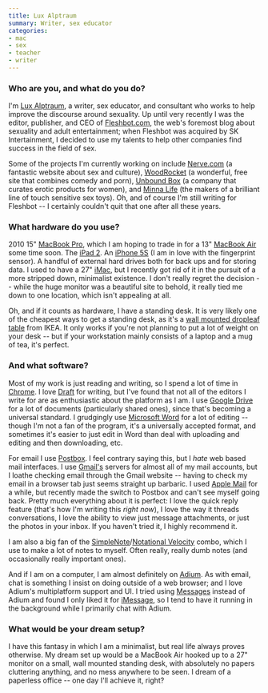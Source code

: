 ```yaml
---
title: Lux Alptraum
summary: Writer, sex educator
categories:
- mac
- sex
- teacher
- writer
---
```


### Who are you, and what do you do?

I'm [Lux Alptraum](http://luxalptraum.com/ "Lux's website."), a writer, sex educator, and consultant who works to help improve the discourse around sexuality. Up until very recently I was the editor, publisher, and CEO of [Fleshbot.com](http://fleshbot.com/ "An adult website (NSFW, obviously)."), the web's foremost blog about sexuality and adult entertainment; when Fleshbot was acquired by SK Intertainment, I decided to use my talents to help other companies find success in the field of sex.

Some of the projects I'm currently working on include [Nerve.com](http://nerve.com/ "The Nerve website.") (a fantastic website about sex and culture), [WoodRocket](http://www.funnyordie.com/topic/wood-rocket "Comedy/porn videos (NSFW).") (a wonderful, free site that combines comedy and porn), [Unbound Box](https://unboundbox.com/ "A curated erotic product service for women.") (a company that curates erotic products for women), and [Minna Life](http://www.minnalife.com/ "A company that makes sex toys.") (the makers of a brilliant line of touch sensitive sex toys). Oh, and of course I'm still writing for Fleshbot -- I certainly couldn't quit that one after all these years.

### What hardware do you use?

2010 15" [MacBook Pro][macbook-pro], which I am hoping to trade in for a 13" [MacBook Air][macbook-air] some time soon. The [iPad 2][ipad-2]. An [iPhone 5S][iphone-5s] (I am in love with the fingerprint sensor). A handful of external hard drives both for back ups and for storing data. I used to have a 27" [iMac][], but I recently got rid of it in the pursuit of a more stripped down, minimalist existence. I don't really regret the decision -- while the huge monitor was a beautiful site to behold, it really tied me down to one location, which isn't appealing at all.

Oh, and if it counts as hardware, I have a standing desk. It is very likely one of the cheapest ways to get a standing desk, as it's a [wall mounted dropleaf table][bjursta] from IKEA. It only works if you're not planning to put a lot of weight on your desk -- but if your workstation mainly consists of a laptop and a mug of tea, it's perfect.

### And what software?

Most of my work is just reading and writing, so I spend a lot of time in [Chrome][]. I love [Draft][] for writing, but I've found that not all of the editors I write for are as enthusiastic about the platform as I am. I use [Google Drive][google-drive] for a lot of documents (particularly shared ones), since that's becoming a universal standard. I grudgingly use [Microsoft Word][word] for a lot of editing -- though I'm not a fan of the program, it's a universally accepted format, and sometimes it's easier to just edit in Word than deal with uploading and editing and then downloading, etc. 

For email I use [Postbox][]. I feel contrary saying this, but I *hate* web based mail interfaces. I use [Gmail's][gmail] servers for almost all of my mail accounts, but I loathe checking email through the Gmail website -- having to check my email in a browser tab just seems straight up barbaric. I used [Apple Mail][mail] for a while, but recently made the switch to Postbox and can't see myself going back. Pretty much everything about it is perfect: I love the quick reply feature (that's how I'm writing this *right now*), I love the way it threads conversations, I love the ability to view just message attachments, or just the photos in your inbox. If you haven't tried it, I highly recommend it.

I am also a big fan of the [SimpleNote][]/[Notational Velocity][notational-velocity] combo, which I use to make a lot of notes to myself. Often really, really dumb notes (and occasionally really important ones). 

And if I am on a computer, I am almost definitely on [Adium][]. As with email, chat is something I insist on doing outside of a web browser; and I love Adium's multiplatform support and UI. I tried using [Messages][] instead of Adium and found I only liked it for [iMessage][], so I tend to have it running in the background while I primarily chat with Adium.

### What would be your dream setup?

I have this fantasy in which I am a minimalist, but real life always proves otherwise. My dream set up would be a MacBook Air hooked up to a 27" monitor on a small, wall mounted standing desk, with absolutely no papers cluttering anything, and no mess anywhere to be seen. I dream of a paperless office -- one day I'll achieve it, right?

[ipad-2]: https://www.apple.com/ipad/ "A tablet device."
[imac]: https://www.apple.com/imac/ "An all-in-one computer."
[iphone-5s]: https://en.wikipedia.org/wiki/IPhone_5S "A smartphone."
[macbook-pro]: https://www.apple.com/macbook-pro/ "A laptop."
[macbook-air]: https://www.apple.com/macbook-air/ "A very thin laptop."
[bjursta]: http://www.ikea.com/us/en/catalog/products/80217524/ "A wall-mounted table."
[imessage]: https://en.wikipedia.org/wiki/iMessage "A messaging platform."
[notational-velocity]: http://notational.net/ "A clever note-taking app for the Mac."
[gmail]: https://mail.google.com/mail/ "Web-based email."
[google-drive]: https://drive.google.com/ "A cloud storage service."
[simplenote]: https://simplenote.com/ "A note-taking/syncing service."
[adium]: https://en.wikipedia.org/wiki/Adium "A multi-protocol chat application for the Mac."
[messages]: https://en.wikipedia.org/wiki/Messages_(application) "A chat client for Mac."
[mail]: https://en.wikipedia.org/wiki/Mail_(application) "The default Mac OS X mail client."
[chrome]: https://www.google.com/intl/en/chrome/browser/ "A WebKit-based browser, where each tab runs in its own thread."
[draft]: https://draftin.com/ "A version-controlled distraction-free writing service."
[postbox]: https://www.postbox-inc.com/ "A cross-platform email client."
[word]: https://products.office.com/en-us/word "A document editor."
